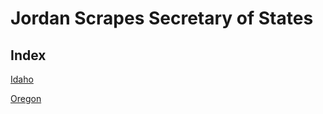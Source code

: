 # Jordan Scrapes Secretary of States

## Index

[Idaho](https://github.com/aarmora/jordan-scrapes-secretary-of-states/tree/master/src/idaho)

[Oregon](https://github.com/aarmora/jordan-scrapes-secretary-of-states/tree/master/src/oregon)
